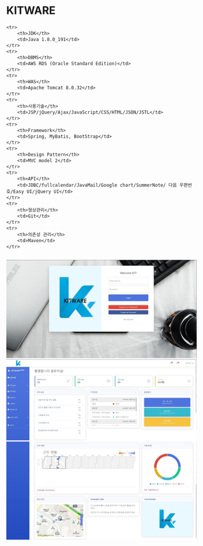 <h1>KITWARE</h1>

<table>

	<tr>
		<th>JDK</th>
		<td>Java 1.8.0_191</td>
	</tr>
	<tr>
		<th>DBMS</th>
		<td>AWS RDS (Oracle Standard Edition)</td>
	</tr>
	<tr>
		<th>WAS</th>
		<td>Apache Tomcat 8.0.32</td>
	</tr>
	<tr>
		<th>사용기술</th>
		<td>JSP/jQuery/Ajax/JavaScript/CSS/HTML/JSON/JSTL</td>
	</tr>
	<tr>
		<th>Framework</th>
		<td>Spring, MyBatis, BootStrap</td>
	</tr>
	<tr>
		<th>Design Pattern</th>
		<td>MVC model 2</td>
	</tr>
	<tr>
		<th>API</th>
		<td>JDBC/fullcalendar/JavaMail/Google chart/SummerNote/ 다음 우편번호/Easy UI/jQuery UI</td>
	</tr>
	<tr>
		<th>형상관리</th>
		<td>Git</td>
	</tr>
	<tr>
		<th>의존성 관리</th>
		<td>Maven</td>
	</tr>

</table>

![login](./readmeImg/login.jpg)
![main1](./readmeImg/main1.jpg)
![main2](./readmeImg/main2.jpg)
